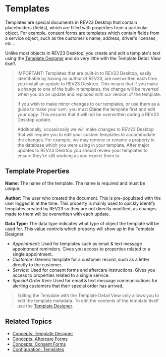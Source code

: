 # Templates

Templates are special documents in REV23 Desktop that contain placeholders (fields), which are filled with properties from a particular object. For example, consent forms are templates which contain fields from a service object, such as the customer's name, address, driver's licenses, etc... 

Unlike most objects in REV23 Desktop, you create and edit a template's text using the [Template Designer](template-designer.md) and do very little with the Template Detail View itself.

> IMPORTANT: Templates that are built-in to REV23 Desktop, easily identifiable by having an author of REV23, are overwritten each time you install an update to REV23 Desktop. This means that if you make a change to one of the built-in templates, the change will be reverted when you do an update and replaced with our version of the template. 
> 
> If you wish to make minor changes to our templates, or use them as a guide to make your own, you must **Clone** the template first and edit your copy. This ensures that it will not be overwritten during a REV23 Desktop update. 
> 
> Additionally, occasionally we will make changes to REV23 Desktop that will require you to edit your custom templates to accommodate the changes. For example, we may remove or rename a property in the database which you were using in your template. After major updates to REV23 Desktop you should review your templates to ensure they're still working as you expect them to.


## Template Properties

**Name:** The name of the template. The name is required and must be unique.

**Author:** The user who created the document. This is pre-populated with the user logged in at the time. This property is mainly used to quickly identify templates created by REV23 so they are not directly modified, as changes made to them will be overwritten with each update.

**Data Type:** The data type indicates what type of object the template will be used for. This value  controls which property will show up in the Template Designer.

+ *Appointment*: Used for templates such as email & text message appointment reminders. Gives you access to properties related to a single appointment.
+ *Customer*: Generic template for a customer record, such as a letter directly to the customer.
+ *Service*: Used for consent forms and aftercare instructions. Gives you access to properties related to a single service.
+ *Special Order Item*: Used for email & text message communications for alerting customers that their special order has arrived.

> Editing the Template with the Template Detail View only allows you to edit the template metadata. To edit the contents of the template itself use the [Template Designer](template-designer.md).


## Related Topics

+ [Concepts: Template Designer](template-designer.md)
+ [Concepts: Aftercare Forms](aftercare-forms.md)
+ [Concepts: Consent Forms](consent-forms.md)
+ [Configuration: Templates](../configuration/templates.md)